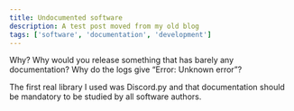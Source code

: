 ```yaml
---
title: Undocumented software
description: A test post moved from my old blog
tags: ['software', 'documentation', 'development']
---
```


Why? Why would you release something that has barely any documentation? Why do the logs give “Error: Unknown error”?

The first real library I used was Discord.py and that documentation should be mandatory to be studied by all software authors.
